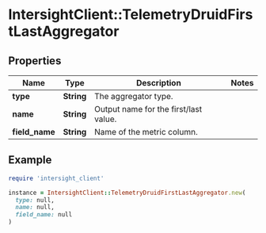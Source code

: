 # IntersightClient::TelemetryDruidFirstLastAggregator

## Properties

| Name | Type | Description | Notes |
| ---- | ---- | ----------- | ----- |
| **type** | **String** | The aggregator type. |  |
| **name** | **String** | Output name for the first/last value. |  |
| **field_name** | **String** | Name of the metric column. |  |

## Example

```ruby
require 'intersight_client'

instance = IntersightClient::TelemetryDruidFirstLastAggregator.new(
  type: null,
  name: null,
  field_name: null
)
```

